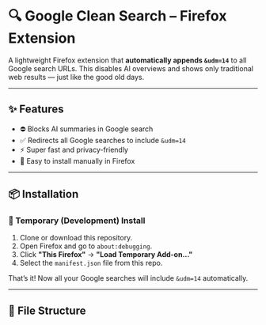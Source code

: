 # 🔍 Google Clean Search – Firefox Extension

A lightweight Firefox extension that **automatically appends `&udm=14`** to all Google search URLs. This disables AI overviews and shows only traditional web results — just like the good old days.

---

## ✨ Features

- ⛔ Blocks AI summaries in Google search
- ✅ Redirects all Google searches to include `&udm=14`
- ⚡ Super fast and privacy-friendly
- 🧩 Easy to install manually in Firefox

---

## 📦 Installation

### 🧪 Temporary (Development) Install

1. Clone or download this repository.
2. Open Firefox and go to `about:debugging`.
3. Click **"This Firefox"** → **"Load Temporary Add-on…"**
4. Select the `manifest.json` file from this repo.

That’s it! Now all your Google searches will include `&udm=14` automatically.

---

## 📁 File Structure

